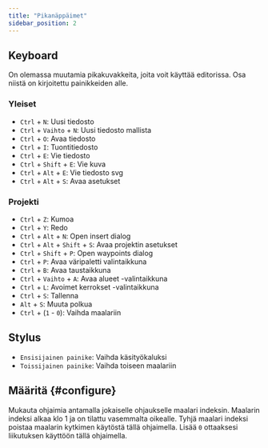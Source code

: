 ```yaml
---
title: "Pikanäppäimet"
sidebar_position: 2
---
```



## Keyboard

On olemassa muutamia pikakuvakkeita, joita voit käyttää editorissa. Osa niistä on kirjoitettu painikkeiden alle.

### Yleiset

* `Ctrl` + `N`: Uusi tiedosto
* `Ctrl` + `Vaihto` + `N`: Uusi tiedosto mallista
* `Ctrl` + `O`: Avaa tiedosto
* `Ctrl` + `I`: Tuontitiedosto
* `Ctrl` + `E`: Vie tiedosto
* `Ctrl` + `Shift` + `E`: Vie kuva
* `Ctrl` + `Alt` + `E`: Vie tiedosto svg
* `Ctrl` + `Alt` + `S`: Avaa asetukset

### Projekti

* `Ctrl` + `Z`: Kumoa
* `Ctrl` + `Y`: Redo
* `Ctrl` + `Alt` + `N`: Open insert dialog
* `Ctrl` + `Alt` + `Shift` + `S`: Avaa projektin asetukset
* `Ctrl` + `Shift` + `P`: Open waypoints dialog
* `Ctrl` + `P`: Avaa väripaletti valintaikkuna
* `Ctrl` + `B`: Avaa taustaikkuna
* `Ctrl` + `Vaihto` + `A`: Avaa alueet -valintaikkuna
* `Ctrl` + `L`: Avoimet kerrokset -valintaikkuna
* `Ctrl` + `S`: Tallenna
* `Alt` + `S`: Muuta polkua
* `Ctrl` + (`1` - `0`): Vaihda maalariin

## Stylus

* `Ensisijainen painike`: Vaihda käsityökaluksi
* `Toissijainen painike`: Vaihda toiseen maalariin

## Määritä {#configure}

Mukauta ohjaimia antamalla jokaiselle ohjaukselle maalari indeksin. Maalarin indeksi alkaa klo 1 ja on tilattu vasemmalta oikealle. Tyhjä maalari indeksi poistaa maalarin kytkimen käytöstä tällä ohjaimella. Lisää `0` ottaaksesi liikutuksen käyttöön tällä ohjaimella.
